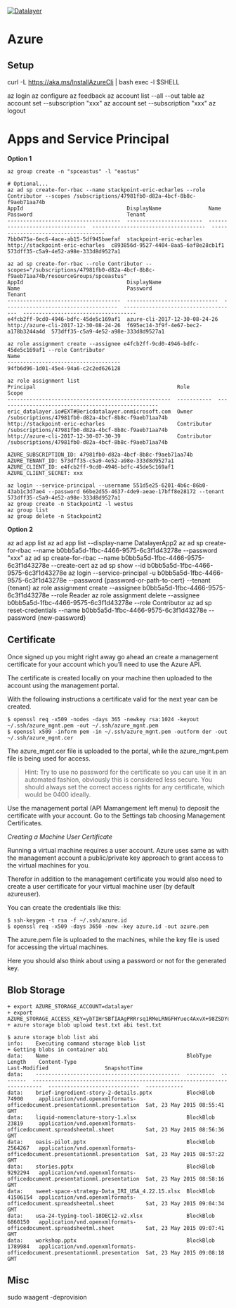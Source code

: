 [![Datalayer](http://datalayer.io/img/logo-datalayer-horizontal.png)](http://datalayer.io)

# Azure

## Setup

curl -L https://aka.ms/InstallAzureCli | bash
exec -l $SHELL

az login
az configure
az feedback
az account list --all --out table
az account set --subscription "xxx"
az account set --subscription "xxx"
az logout

# Apps and Service Principal

**Option 1**

```
az group create -n "spceastus" -l "eastus"
```

```
# Optional...
az ad sp create-for-rbac --name stackpoint-eric-echarles --role Contributor --scopes /subscriptions/47981fb0-d82a-4bcf-8b8c-f9aeb71aa74b
AppId                                 DisplayName               Name                             Password                              Tenant
------------------------------------  ------------------------  -------------------------------  ------------------------------------  ------------------------------------
7bb0475a-6ec6-4ace-ab15-5df945baefaf  stackpoint-eric-echarles  http://stackpoint-eric-echarles  c893856d-9527-4404-8aa5-6af8e28cb1f1  573dff35-c5a9-4e52-a98e-333d8d9527a1
```

```
az ad sp create-for-rbac --role Contributor --scopes="/subscriptions/47981fb0-d82a-4bcf-8b8c-f9aeb71aa74b/resourceGroups/spceastus"
AppId                                 DisplayName                    Name                                  Password                              Tenant
------------------------------------  -----------------------------  ------------------------------------  ------------------------------------  ------------------------------------
e4fcb2ff-9cd0-4946-bdfc-45de5c169af1  azure-cli-2017-12-30-08-24-26  http://azure-cli-2017-12-30-08-24-26  f695ec14-3f9f-4e67-bec2-a178b3244a4d  573dff35-c5a9-4e52-a98e-333d8d9527a1
```

```
az role assignment create --assignee e4fcb2ff-9cd0-4946-bdfc-45de5c169af1 --role Contributor
Name
------------------------------------
94fb6d96-1d01-45e4-94a6-c2c2ed626128
```

```
az role assignment list
Principal                                             Role         Scope
----------------------------------------------------  -----------  ---------------------------------------------------
eric_datalayer.io#EXT#@ericdatalayer.onmicrosoft.com  Owner        /subscriptions/47981fb0-d82a-4bcf-8b8c-f9aeb71aa74b
http://stackpoint-eric-echarles                       Contributor  /subscriptions/47981fb0-d82a-4bcf-8b8c-f9aeb71aa74b
http://azure-cli-2017-12-30-07-30-39                  Contributor  /subscriptions/47981fb0-d82a-4bcf-8b8c-f9aeb71aa74b
```

```
AZURE_SUBSCRIPTION_ID: 47981fb0-d82a-4bcf-8b8c-f9aeb71aa74b
AZURE_TENANT_ID: 573dff35-c5a9-4e52-a98e-333d8d9527a1
AZURE_CLIENT_ID: e4fcb2ff-9cd0-4946-bdfc-45de5c169af1
AZURE_CLIENT_SECRET: xxx
```

```
az login --service-principal --username 551d5e25-6201-4b6c-86b0-43ab1c3d7ae4 --password 66be2d55-4637-4de9-aeae-17bff8e28172 --tenant 573dff35-c5a9-4e52-a98e-333d8d9527a1
az group create -n Stackpoint2 -l westus
az group list
az group delete -n Stackpoint2
```

**Option 2**

az ad app list
az ad app list --display-name DatalayerApp2
az ad sp create-for-rbac --name b0bb5a5d-1fbc-4466-9575-6c3f1d43278e --password "xxx"
az ad sp create-for-rbac --name b0bb5a5d-1fbc-4466-9575-6c3f1d43278e --create-cert
az ad sp show --id b0bb5a5d-1fbc-4466-9575-6c3f1d43278e
az login --service-principal -u b0bb5a5d-1fbc-4466-9575-6c3f1d43278e --password {password-or-path-to-cert} --tenant {tenant}
az role assignment create --assignee b0bb5a5d-1fbc-4466-9575-   6c3f1d43278e --role Reader
az role assignment delete --assignee b0bb5a5d-1fbc-4466-9575-6c3f1d43278e --role Contributor
az ad sp reset-credentials --name b0bb5a5d-1fbc-4466-9575-6c3f1d43278e --password {new-password}

## Certificate

Once signed up you might right away go ahead an create a management certificate for your account which you’ll need to use the Azure API.

The certificate is created locally on your machine then uploaded to the account using the management portal.

With the following instructions a certificate valid for the next year can be created.

```
$ openssl req -x509 -nodes -days 365 -newkey rsa:1024 -keyout ~/.ssh/azure_mgnt.pem -out ~/.ssh/azure_mgnt.pem
$ openssl x509 -inform pem -in ~/.ssh/azure_mgnt.pem -outform der -out ~/.ssh/azure_mgnt.cer
```

The  azure_mgnt.cer file is uploaded to the portal, while the  azure_mgnt.pem file is being used for access.

> Hint: Try to use no password for the certificate so you can use it in an automated fashion, obviously this is considered less secure.
> You should always set the correct access rights for any certificate, which would be 0400 ideally.

Use the management portal (API Mamangement left menu) to deposit the certificate with your account. Go to the Settings tab choosing Management Certificates.

*Creating a Machine User Certificate*

Running a virtual machine requires a user account. Azure uses same as with the management account a public/private key approach to grant access to the virtual machines for you.

Therefor in addition to the management certificate you would also need to create a user certificate for your virtual machine user (by default azureuser).

You can create the credentials like this:

```
$ ssh-keygen -t rsa -f ~/.ssh/azure.id
$ openssl req -x509 -days 3650 -new -key azure.id -out azure.pem
```

The  azure.pem file is uploaded to the machines, while the key file is used for accessing the virtual machines.

Here you should also think about using a password or not for the generated key.

## Blob Storage

```
+ export AZURE_STORAGE_ACCOUNT=datalayer
+ export AZURE_STORAGE_ACCESS_KEY=ybTIHrSBfIAAgPRRrsq1RMeLRNGFHYuec4AxvX+98ZSDYoL/P0ln3Tdy8DLZCt7CKh5856i01YizanQ0rewp/A==
+ azure storage blob upload test.txt abi test.txt
```

```
$ azure storage blob list abi
info:    Executing command storage blob list
+ Getting blobs in container abi
data:    Name                                            BlobType   Length    Content-Type                                                               Last-Modified                  SnapshotTime
data:    ----------------------------------------------  ---------  --------  -------------------------------------------------------------------------  -----------------------------  ------------
data:    brief-ingredient-story-2-details.pptx           BlockBlob  74900     application/vnd.openxmlformats-officedocument.presentationml.presentation  Sat, 23 May 2015 08:55:41 GMT
data:    liquid-nomenclature-story-1.xlsx                BlockBlob  23819     application/vnd.openxmlformats-officedocument.spreadsheetml.sheet          Sat, 23 May 2015 08:56:36 GMT
data:    oasis-pilot.pptx                                BlockBlob  2564267   application/vnd.openxmlformats-officedocument.presentationml.presentation  Sat, 23 May 2015 08:57:22 GMT
data:    stories.pptx                                    BlockBlob  9292294   application/vnd.openxmlformats-officedocument.presentationml.presentation  Sat, 23 May 2015 08:58:16 GMT
data:    sweet-space-strategy-Data_IRI_USA_4.22.15.xlsx  BlockBlob  41506154  application/vnd.openxmlformats-officedocument.spreadsheetml.sheet          Sat, 23 May 2015 09:04:34 GMT
data:    usa-24-typing-tool-18DEC12-v2.xlsx              BlockBlob  6860150   application/vnd.openxmlformats-officedocument.spreadsheetml.sheet          Sat, 23 May 2015 09:07:41 GMT
data:    workshop.pptx                                   BlockBlob  1789984   application/vnd.openxmlformats-officedocument.presentationml.presentation  Sat, 23 May 2015 09:08:18 GMT
```

## Misc

sudo waagent -deprovision
